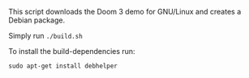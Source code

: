 This script downloads the Doom 3 demo for GNU/Linux and creates a Debian package.

Simply run `./build.sh`

To install the build-dependencies run:

    sudo apt-get install debhelper

